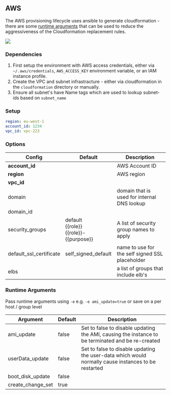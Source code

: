 ## AWS
The AWS provisioning lifecycle uses ansible to generate cloudformation - there are some [runtime arguments](#runtime-arguments) that can be used to reduce the aggressiveness of the Cloudformation replacement rules.

![](../images/aws_lifecycle.png)


### Dependencies

1. First setup the environment with AWS access credentials, either via `~/.aws/credentials`, `AWS_ACCESS_KEY` environment variable, or an IAM instance profile.
2. Create the VPC and subnet infrastracture - either via cloudformation in the `cloudformation` directory or manually.
3. Ensure all subnet's have Name tags which are used to lookup subnet-ids based on `subnet_name`



### Setup

```yaml
region: eu-west-1
account_id: 1234
vpc_id: vpc-223
```



### Options

| Config                  | Default                                       | Description                                          |
| ----------------------- | --------------------------------------------- | ---------------------------------------------------- |
| **account_id**          |                                               | AWS Account ID                          |
| **region** | | AWS region |
| **vpc_id** | |  |
| domain         |                                               | domain that is used for internal DNS lookup          |
| domain_id | |  |
| security_groups         | default <br>{{role}} <br>{{role}}-{{purpose}} | A list of security group names to apply              |
| default_ssl_certificate | self_signed_default                           | name to use for the self signed SSL placeholder      |
| elbs |  | a list of groups that include elb's |



### Runtime Arguments

Pass runtime arguments using `-e` e.g. `-e ami_update=true` or save on a per host / group level

| Argument          | Default | Description                                                  |
| ----------------- | ------- | ------------------------------------------------------------ |
| ami_update        | false   | Set to false to disable updating the AMI, causing the instance to be terminated and be re-created |
| userData_update   | false   | Set to false to disable updating the user-data which would normally cause instances to be restarted |
| boot_disk_update  | false   |                                                              |
| create_change_set | true    |                                                              |
